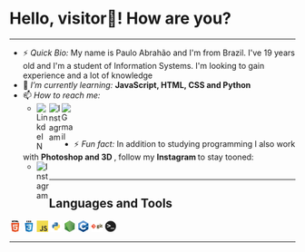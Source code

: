 <h1> Hello, visitor👋! How are you? </h1>

<hr>

- ⚡ _Quick Bio:_ My name is Paulo Abrahão and I'm from Brazil. I've 19 years old and I'm a student of Information Systems. I'm looking to gain experience and a lot of knowledge
- 🌱 _I’m currently learning:_ <strong> JavaScript, HTML, CSS and Python </strong>
- 📫 _How to reach me:_  
    - <a target="_blank" href="https://www.linkedin.com/in/paulo-abrah%C3%A3o-841445206/">
        <img align="left" alt="LinkdeIN" width="22px" src="https://cdn.jsdelivr.net/npm/simple-icons@v3/icons/linkedin.svg" />
      </a>  <a target="_blank" href="https://www.instagram.com/paulo_abh/?hl=pt-br">
                <img align="left" alt="Instagram" width="22px" src="https://cdn.jsdelivr.net/npm/simple-icons@v3/icons/instagram.svg" />
              </a>    <a target="_blank" href="mailto:pauloabrahao96@gmail.com">
                        <img align="left" alt="Gmail" width="22px" src="https://cdn.jsdelivr.net/npm/simple-icons@v3/icons/gmail.svg" />
                      </a>
 
 <br>
             
- ⚡ _Fun fact:_ In addition to studying programming I also work with <strong> Photoshop and 3D </strong>, follow my <strong> Instagram </strong> to stay  tooned:
     - <a target="_blank" href="https://www.instagram.com/createdby_abh/?hl=pt-br">
         <img align="left" alt="Instagram" width="22px" src="https://cdn.jsdelivr.net/npm/simple-icons@v3/icons/instagram.svg" />
       </a>
<hr>

<h2> <strong> Languages and Tools </strong> </h2>

<code><img height="20" src="https://raw.githubusercontent.com/github/explore/80688e429a7d4ef2fca1e82350fe8e3517d3494d/topics/html/html.png"></code>
<code><img height="20" src="https://raw.githubusercontent.com/github/explore/80688e429a7d4ef2fca1e82350fe8e3517d3494d/topics/css/css.png"></code>
<code><img height="20" src="https://raw.githubusercontent.com/github/explore/80688e429a7d4ef2fca1e82350fe8e3517d3494d/topics/javascript/javascript.png"></code>
<code><img height="20" src="https://raw.githubusercontent.com/github/explore/80688e429a7d4ef2fca1e82350fe8e3517d3494d/topics/python/python.png"></code>
<code><img height="20" src="https://raw.githubusercontent.com/github/explore/80688e429a7d4ef2fca1e82350fe8e3517d3494d/topics/nodejs/nodejs.png"></code>
<code><img height="20" src="https://raw.githubusercontent.com/github/explore/80688e429a7d4ef2fca1e82350fe8e3517d3494d/topics/cpp/cpp.png"></code>
<code><img height="20" src="https://raw.githubusercontent.com/github/explore/80688e429a7d4ef2fca1e82350fe8e3517d3494d/topics/git/git.png"></code>
<code><img height="20" src="https://raw.githubusercontent.com/github/explore/80688e429a7d4ef2fca1e82350fe8e3517d3494d/topics/terminal/terminal.png"></code>

<hr>

